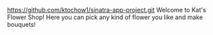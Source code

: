 https://github.com/ktochow1/sinatra-app-project.git
Welcome to Kat's Flower Shop!
Here you can pick any kind of flower you like and make bouquets!

